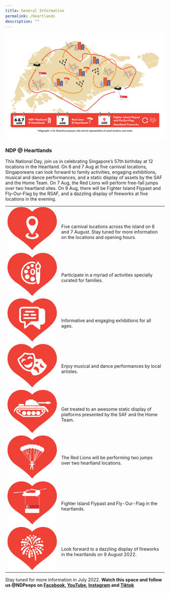 ```yaml
---
title: General Information
permalink: /heartlands
description: ""
---
```

![](/images/NDP%20@%20Heartlands%20KV%202Jun2022%2012pm.jpg)
### NDP @ Heartlands
This National Day, join us in celebrating Singapore’s 57th birthday at 12 locations in the Heartland. On 6 and 7 Aug at five carnival locations, Singaporeans can look forward to family activities, engaging exhibitions, musical and dance performances, and a static display of assets by the SAF and the Home Team. On 7 Aug, the Red Lions will perform free-fall jumps over two heartland sites. On 9 Aug, there will be Fighter Island Flypast and Fly-Our-Flag by the RSAF, and a dazzling display of fireworks at five locations in the evening. 

<style>
   @media all and (max-width: 768px) {
   tr > td:first-child {
   width: 25% !important;
   }
   tr > td:first-child img {
   margin-top: 30px !important;
   }
   }
</style>
<table>
   <tbody>
      <tr>
         <td style="width: 156px"><img src="/images/NDP @ Heartlands Images 20May2022 1pm3.jpg" alt="Image"></td>
         <td><br>Five carnival locations across the island on 6 and 7 August. Stay tuned for more information on the locations and opening hours.</td>
      </tr>
      <tr>
         <td style="width: 156px"><img src="/images/NDP @ Heartlands Images 20May2022 1pm4.jpg" alt="Image"></td>
         <td><br>Participate in a myriad of activities specially curated for families.</td>
      </tr>
      <tr>
         <td style="width: 156px"><img src="/images/NDP @ Heartlands Images 20May2022 1pm5.jpg" alt="Image"></td>
         <td><br>Informative and engaging exhibitions for all ages.</td>
      </tr>
      <tr>
         <td style="width: 156px"><img src="/images/NDP @ Heartlands Images 20May2022 1pm7.jpg" alt="Image"></td>
         <td><br>Enjoy musical and dance performances by local artistes.</td>
      </tr>
      <tr>
         <td style="width: 156px"><img src="/images/NDP @ Heartlands Images 20May2022 1pm6.jpg" alt="Image"></td>
         <td><br>Get treated to an awesome static display of platforms presented by the SAF and the Home Team.</td>
      </tr>
      <tr>
         <td style="width: 156px"><img src="/images/NDP @ Heartlands Images 20May2022 1pm8.jpg" alt="Image"></td>
         <td><br>The Red Lions will be performing two jumps over two heartland locations.</td>
      </tr>
		  <tr>
         <td style="width: 156px"><img src="/images/NDP @ Heartlands State Flag Flypast Icon 26May2022 9am.jpg" alt="Image"></td>
         <td><br> Fighter Island Flypast and Fly-Our-Flag in the heartlands.</td>
      </tr>
      <tr>
         <td style="width: 156px"><img src="/images/NDP @ Heartlands Images 20May2022 1pm9.jpg" alt="Image"></td>
         <td><br>Look forward to a dazzling display of fireworks <span class="red-ttesxt">in the heartlands</span> on 9 August 2022.</td>
      </tr>
   </tbody>
</table>

Stay tuned for more information in July 2022.
**Watch this space and follow us @NDPeeps on [Facebook](https://www.facebook.com/NDPeeps), [YouTube](https://www.youtube.com/user/NDPeeps), [Instagram](https://www.instagram.com/ndpeeps/?hl=en) and [Tiktok](https://www.tiktok.com/@ndpeeps?lang=en)**
